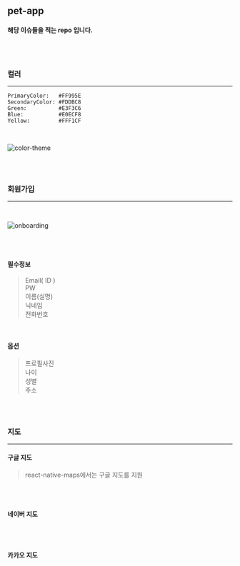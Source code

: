 ## pet-app

#### 해당 이슈들을 적는 repo 입니다.

<br>
<br>

### 컬러

---

```
PrimaryColor:   #FF995E
SecondaryColor: #FDDBC8
Green:          #E3F3C6
Blue:           #E0ECF8
Yellow:         #FFF1CF
```

<br>

![color-theme](https://user-images.githubusercontent.com/79133968/160629938-29f07110-e229-4a13-a4e5-90577dfa1e52.jpeg)

<br>
<br>

### 회원가입

---

<br>

![onboarding](https://user-images.githubusercontent.com/94351468/161486305-19c6a5d3-0393-4015-9aa2-1955e1fb0f6b.gif)

<br>
<br>

#### 필수정보

> Email( ID ) <br>
> PW <br>
> 이름(실명) <br>
> 닉네임 <br>
> 전화번호

<br>

#### 옵션

> 프로필사진 <br>
> 나이<br>
> 성별<br>
> 주소

<br>
<br>

### 지도

---

#### 구글 지도


> react-native-maps에서는 구글 지도를 지원

<br>
<br>

#### 네이버 지도

<br>
<br>

#### 카카오 지도
